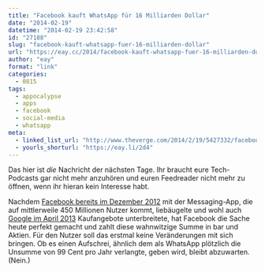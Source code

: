 ```yaml
---
title: "Facebook kauft WhatsApp für 16 Milliarden Dollar"
date: "2014-02-19"
datetime: "2014-02-19 23:42:58"
id: "27188"
slug: "facebook-kauft-whatsapp-fuer-16-milliarden-dollar"
url: "https://eay.cc/2014/facebook-kauft-whatsapp-fuer-16-milliarden-dollar/"
author: "eay"
format: "link"
categories:
  - 0815
tags:
  - appocalypse
  - apps
  - facebook
  - social-media
  - whatsapp
meta:
  - linked_list_url: "http://www.theverge.com/2014/2/19/5427332/facebook-is-buying-whatsapp"
  - yourls_shorturl: "https://eay.li/2d4"
---
```


Das hier ist _die_ Nachricht der nächsten Tage. Ihr braucht eure Tech-Podcasts gar nicht mehr anzuhören und euren Feedreader nicht mehr zu öffnen, wenn ihr hieran kein Interesse habt.

Nachdem [Facebook bereits im Dezember 2012](//eay.cc/2012/facebook-mochte-whatsapp-kaufen/) mit der Messaging-App, die auf mittlerweile 450 Millionen Nutzer kommt, liebäugelte und wohl auch [Google im April 2013](//eay.cc/2013/google-ist-angeblich-an-whatsapp-interessiert/) Kaufangebote unterbreitete, hat Facebook die Sache heute perfekt gemacht und zahlt diese wahnwitzige Summe in bar und Aktien. Für den Nutzer soll das erstmal keine Veränderungen mit sich bringen. Ob es einen Aufschrei, ähnlich dem als WhatsApp plötzlich die Unsumme von 99 Cent pro Jahr verlangte, geben wird, bleibt abzuwarten. (Nein.)
